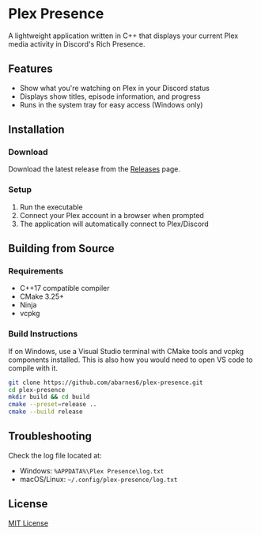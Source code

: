 # Plex Presence

A lightweight application written in C++ that displays your current Plex media activity in Discord's Rich Presence.

## Features

-   Show what you're watching on Plex in your Discord status
-   Displays show titles, episode information, and progress
-   Runs in the system tray for easy access (Windows only)

## Installation

### Download

Download the latest release from the [Releases](https://github.com/abarnes6/plex-presence/releases) page.

### Setup

1. Run the executable
2. Connect your Plex account in a browser when prompted
3. The application will automatically connect to Plex/Discord

## Building from Source

### Requirements

-   C++17 compatible compiler
-   CMake 3.25+
-   Ninja
-   vcpkg

### Build Instructions

If on Windows, use a Visual Studio terminal with CMake tools and vcpkg components installed. This is also how you would need to open VS code to compile with it.

```bash
git clone https://github.com/abarnes6/plex-presence.git
cd plex-presence
mkdir build && cd build
cmake --preset=release ..
cmake --build release
```

## Troubleshooting

Check the log file located at:

-   Windows: `%APPDATA%\Plex Presence\log.txt`
-   macOS/Linux: `~/.config/plex-presence/log.txt`

## License

[MIT License](LICENSE)
